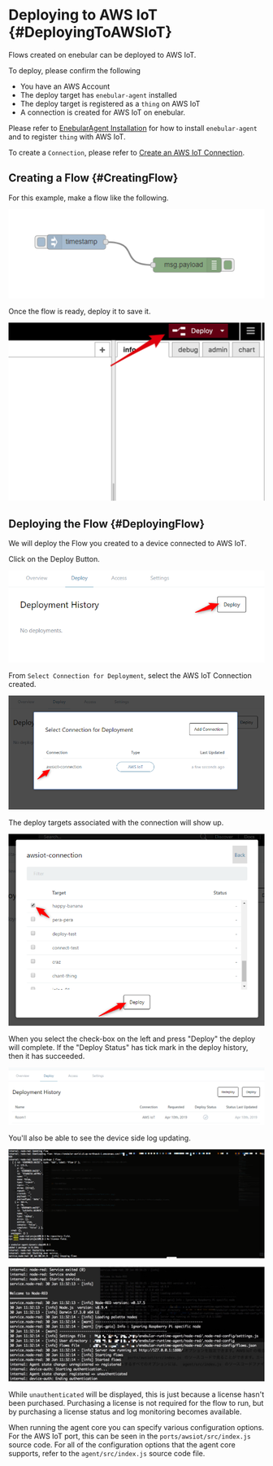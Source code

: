 # Deploying to AWS IoT {#DeployingToAWSIoT}

Flows created on enebular can be deployed to AWS IoT.

To deploy, please confirm the following

- You have an AWS Account
- The deploy target has `enebular-agent` installed
- The deploy target is registered as a `thing` on AWS IoT
- A connection is created for AWS IoT on enebular.

Please refer to [EnebularAgent Installation](../../../EnebularAgent/Installation.md) for how to install `enebular-agent` and to register `thing` with AWS IoT.

To create a `Connection`, please refer to [Create an AWS IoT Connection](MakeAWSIoTConnection.md).

## Creating a Flow {#CreatingFlow}

For this example, make a flow like the following.

![image](../../../_asset/images/Deploy/DeployFlow/AWSIoT/deploy-deployflow-awsiot_01.png)

Once the flow is ready, deploy it to save it.

![image](../../../_asset/images/Deploy/DeployFlow/AWSIoT/deploy-deployflow-awsiot_02.png)

## Deploying the Flow {#DeployingFlow}

We will deploy the Flow you created to a device connected to AWS IoT.

Click on the Deploy Button.

![image](./../../../../img/Deploy/AWSIoT/deploy-tab.png)

From `Select Connection for Deployment`, select the AWS IoT Connection created.

![image](./../../../../img/Deploy/AWSIoT/select-connection.png)

The deploy targets associated with the connection will show up.

![image](./../../../../img/Deploy/AWSIoT/select-device-and-deploy.png)

When you select the check-box on the left and press "Deploy" the deploy will complete. If the "Deploy Status" has tick mark in the deploy history, then it has succeeded.

![image](./../../../../img/Deploy/AWSIoT/deploy-flow-success.png)

You'll also be able to see the device side log updating.

![image](../../../_asset/images/Deploy/DeployFlow/AWSIoT/deploy-deployflow-awsiot_34.png)

![image](../../../_asset/images/Deploy/DeployFlow/AWSIoT/deploy-deployflow-awsiot_35.png)

While `unauthenticated` will be displayed, this is just because a license hasn't been purchased. Purchasing a license is not required for the flow to run, but by purchasing a license status and log monitoring becomes available.

When running the agent core you can specify various configuration options. For the AWS IoT port, this can be seen in the `ports/awsiot/src/index.js` source code. For all of the configuration options that the agent core supports, refer to the `agent/src/index.js` source code file.
